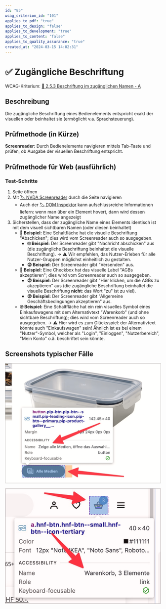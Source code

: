 ```yaml
---
id: "85"
wcag_criterion_id: "101"
applies_to_pdf: "true"
applies_to_design: "false"
applies_to_development: "true"
applies_to_content: "false"
applies_to_quality_assurance: "true"
created_at: "2024-03-15 14:02:31"
---
```


# ✅ Zugängliche Beschriftung

WCAG-Kriterium: [📜 2.5.3 Beschriftung im zugänglichen Namen - A](..)

## Beschreibung

Die zugängliche Beschriftung eines Bedienelements entspricht exakt der visuellen oder beinhaltet sie (ermöglicht v.a. Sprachsteuerung).

## Prüfmethode (in Kürze)

**Screenreader:** Durch Bedienelemente navigieren mittels Tab-Taste und prüfen, ob Ausgabe der visuellen Beschriftung entspricht.

## Prüfmethode für Web (ausführlich)

### Test-Schritte

1. Seite öffnen
1. Mit [🏷️ NVDA Screenreader](/de/tags/nvda-screenreader) durch die Seite navigieren
    - Auch der [🏷️ DOM Inspektor](/de/tags/dom-inspektor) kann aufschlussreiche Informationen liefern: wenn man über ein Element hovert, dann wird dessen zugänglicher Name angezeigt
1. Sicherstellen, dass der zugängliche Name eines Elements identisch ist mit dem visuell sichtbaren Namen (oder diesen beinhaltet)
    - **🙂 Beispiel:** Eine Schaltfläche hat die visuelle Beschriftung "Abschicken"; dies wird vom Screenreader auch so ausgegeben.
        - **🙄 Beispiel:** Der Screenreader gibt "Nachricht abschicken" aus (die zugängliche Beschriftung beinhaltet die visuelle Beschriftung). → ⚠️ Wir empfehlen, das Nutzer-Erleben für alle Nutzer-Gruppen möglichst einheitlich zu gestalten.
        - **😡 Beispiel:** Der Screenreader gibt "Versenden" aus.
    - **🙂 Beispiel:** Eine Checkbox hat das visuelle Label "AGBs akzeptieren"; dies wird vom Screenreader auch so ausgegeben.
        - **😡 Beispiel:** Der Screenreader gibt "Hier klicken, um die AGBs zu akzeptieren" aus (die zugängliche Beschriftung beinhaltet die visuelle Beschriftung **nicht**: das Wort "zu" ist zu viel).
        - **😡 Beispiel:** Der Screenreader gibt "Allgemeine Geschäftsbedingungen akzeptieren" aus.
    - **🙄 Beispiel:** Eine Schaltfläche hat ein rein visuelles Symbol eines Einkaufswagens mit dem Alternativtext "Warenkorb" (und ohne sichtbare Beschriftung); dies wird vom Screenreader auch so ausgegeben. → ⚠️ Hier wird es zum Glücksspiel: der Alternativtext könnte auch "Einkaufswagen" sein! Ähnlich ist es bei einem "Nutzer"-Symbol, welcher als "Login", "Einloggen", "Nutzerbereich", "Mein Konto" o.ä. beschriftet sein könnte.

## Screenshots typischer Fälle

![Die zugängliche Beschriftung beinhaltet die visuell sichtbare Beschriftung](images/die-zugngliche-beschriftung-beinhaltet-die-visuell-sichtbare-beschriftung.png)

![Schalter mit Symbol und sinnvoller zugänglicher Beschriftung](images/schalter-mit-symbol-und-sinnvoller-zugnglicher-beschriftung.png)